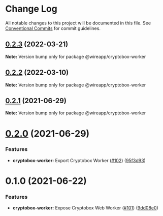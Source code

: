 # Change Log

All notable changes to this project will be documented in this file.
See [Conventional Commits](https://conventionalcommits.org) for commit guidelines.

## [0.2.3](https://github.com/wireapp/wire-web-core/tree/main/packages/cryptobox-worker/compare/@wireapp/cryptobox-worker@0.2.2...@wireapp/cryptobox-worker@0.2.3) (2022-03-21)

**Note:** Version bump only for package @wireapp/cryptobox-worker





## [0.2.2](https://github.com/wireapp/wire-web-core/tree/main/packages/cryptobox-worker/compare/@wireapp/cryptobox-worker@0.2.1...@wireapp/cryptobox-worker@0.2.2) (2022-03-10)

**Note:** Version bump only for package @wireapp/cryptobox-worker





## [0.2.1](https://github.com/wireapp/wire-web-core/tree/main/packages/cryptobox-worker/compare/@wireapp/cryptobox-worker@0.2.0...@wireapp/cryptobox-worker@0.2.1) (2021-06-29)

**Note:** Version bump only for package @wireapp/cryptobox-worker





# [0.2.0](https://github.com/wireapp/wire-web-core/tree/main/packages/cryptobox-worker/compare/@wireapp/cryptobox-worker@0.1.0...@wireapp/cryptobox-worker@0.2.0) (2021-06-29)


### Features

* **cryptobox-worker:** Export Cryptobox Worker ([#102](https://github.com/wireapp/wire-web-core/tree/main/packages/cryptobox-worker/issues/102)) ([95f3d93](https://github.com/wireapp/wire-web-core/tree/main/packages/cryptobox-worker/commit/95f3d930b884b9ce816c26ba8d7475e25faaed16))





# 0.1.0 (2021-06-22)


### Features

* **cryptobox-worker:** Expose Cryptobox Web Worker ([#101](https://github.com/wireapp/wire-web-core/tree/main/packages/cryptobox-worker/issues/101)) ([9dd08e0](https://github.com/wireapp/wire-web-core/tree/main/packages/cryptobox-worker/commit/9dd08e0a22cad67599eeea5152f483f1433da6b9))
